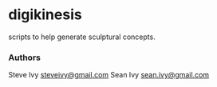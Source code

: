 # digikinesis

scripts to help generate sculptural concepts.

### Authors

Steve Ivy <steveivy@gmail.com>
Sean Ivy <sean.ivy@gmail.com>
